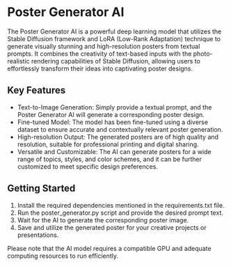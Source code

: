 # Poster Generator AI
The Poster Generator AI is a powerful deep learning model that utilizes the Stable Diffusion framework and LoRA (Low-Rank Adaptation) technique to generate visually stunning and high-resolution posters from textual prompts. It combines the creativity of text-based inputs with the photo-realistic rendering capabilities of Stable Diffusion, allowing users to effortlessly transform their ideas into captivating poster designs.

## Key Features
- Text-to-Image Generation: Simply provide a textual prompt, and the Poster Generator AI will generate a corresponding poster design.
- Fine-tuned Model: The model has been fine-tuned using a diverse dataset to ensure accurate and contextually relevant poster generation.
- High-resolution Output: The generated posters are of high quality and resolution, suitable for professional printing and digital sharing.
- Versatile and Customizable: The AI can generate posters for a wide range of topics, styles, and color schemes, and it can be further customized to meet specific design preferences.

## Getting Started
1. Install the required dependencies mentioned in the requirements.txt file.
2. Run the poster_generator.py script and provide the desired prompt text.
3. Wait for the AI to generate the corresponding poster image.
4. Save and utilize the generated poster for your creative projects or presentations.

Please note that the AI model requires a compatible GPU and adequate computing resources to run efficiently.

